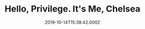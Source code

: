 ---
title: "Hello, Privilege. It's Me, Chelsea"
year: 2019
date: 2019-10-14T15:38:42.000Z
permalink: /almanac/movies/2019-10-14-hello-privilege-its-me-chelsea/index.html
rating: 3
---